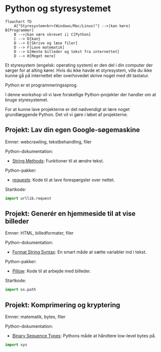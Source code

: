 # Python og styresystemet

```mermaid
flowchart TD
    A["Styresystem<br>(Windows/Mac/Linux)"] -->|kan køre| B[Programmer]
    B -->|kan være skrevet i| C[Python]
    C --> D{kan}
    D --> E[Skrive og læse filer]
    D --> F[Lave matematik]
    D --> G[Hente billeder og tekst fra internettet]
    D --> H[Meget mere]
```

Et styresystem (engelsk: operating system) er den del i din computer der
sørger for at alting kører. Hvis du ikke havde et styresystem, ville du
ikke kunne gå på internettet eller overhovedet skrive noget med dit
tastatur.

Python er et programmeringssprog.

I denne workshop vil vi lave forskellige Python-projekter der handler om
at bruge styresystemet.

For at kunne lave projekterne er det nødvendigt at lære noget
grundlæggende Python.  Det vil vi gøre i løbet af projekterne.


## Projekt: Lav din egen Google-søgemaskine

Emner: webcrawling, tekstbehandling, filer

Python-dokumentation:
  - [String Methods](https://docs.python.org/3.13/library/stdtypes.html#string-methods): Funktioner til at ændre tekst.

Python-pakker:
  - [requests](https://docs.python-requests.org/en/latest/index.html): Kode til at lave forespørgsler over nettet.

Startkode:

```python
import urllib.request
```

## Projekt: Generér en hjemmeside til at vise billeder

Emner: HTML, billedformater, filer

Python-dokumentation:
  - [Format String Syntax](https://docs.python.org/3.13/library/string.html#formatstrings): En smart måde at sætte variabler ind i tekst.

Python-pakker:
  - [Pillow](https://pillow.readthedocs.io/en/stable/index.html): Kode til at arbejde med billeder.

Startkode:

```python
import os.path
```

## Projekt: Komprimering og kryptering

Emner: matematik, bytes, filer

Python-dokumentation:
  - [Binary Sequence Types](https://docs.python.org/3.13/library/stdtypes.html#binary-sequence-types-bytes-bytearray-memoryview): Pythons måde at håndtere low-level bytes på.

```python
import sys
```
